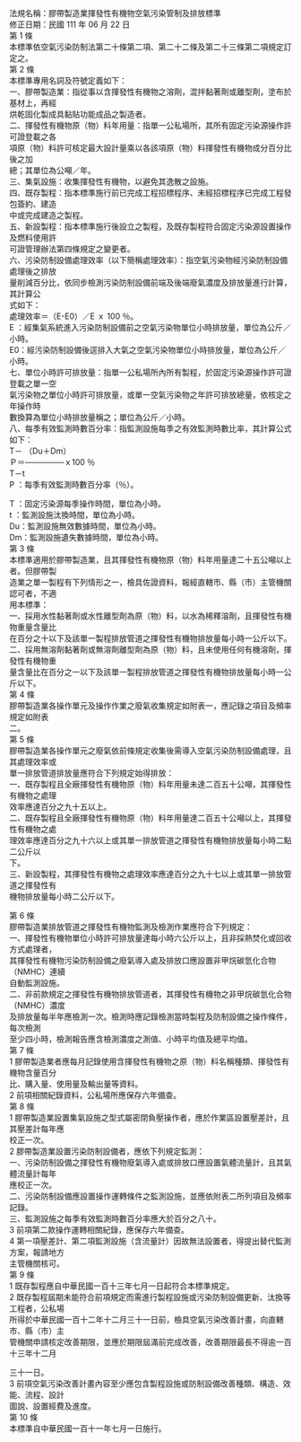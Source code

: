 法規名稱：膠帶製造業揮發性有機物空氣污染管制及排放標準  
修正日期：民國 111 年 06 月 22 日  
第 1 條  
本標準依空氣污染防制法第二十條第二項、第二十二條及第二十三條第二項規定訂定之。  
第 2 條  
本標準專用名詞及符號定義如下：  
一、膠帶製造業：指從事以含揮發性有機物之溶劑，混拌黏著劑或離型劑，塗布於基材上，再經  
烘乾固化製成具黏貼功能成品之製造者。  
二、揮發性有機物原（物）料年用量：指單一公私場所，其所有固定污染源操作許可證登載之各  
項原（物）料許可核定最大設計量乘以各該項原（物）料揮發性有機物成分百分比後之加  
總；其單位為公噸／年。  
三、集氣設施：收集揮發性有機物，以避免其逸散之設施。  
四、既存製程：指本標準施行前已完成工程招標程序、未經招標程序已完成工程發包簽約、建造  
中或完成建造之製程。  
五、新設製程：指本標準施行後設立之製程，及既存製程符合固定污染源設置操作及燃料使用許  
可證管理辦法第四條規定之變更者。  
六、污染防制設備處理效率（以下簡稱處理效率）：指空氣污染物經污染防制設備處理後之排放  
量削減百分比，依同步檢測污染防制設備前端及後端廢氣濃度及排放量進行計算，其計算公  
式如下：  
處理效率＝（E-E0）／E ｘ 100 ％。  
E ：經集氣系統進入污染防制設備前之空氣污染物單位小時排放量，單位為公斤／小時。  
E0：經污染防制設備後逕排入大氣之空氣污染物單位小時排放量，單位為公斤／小時。  
七、單位小時許可排放量：指單一公私場所內所有製程，於固定污染源操作許可證登載之單一空  
氣污染物之單位小時許可排放量，或單一空氣污染物之年許可排放總量，依核定之年操作時  
數換算為單位小時排放量稱之；單位為公斤／小時。  
八、每季有效監測時數百分率：指監測設施每季之有效監測時數比率，其計算公式如下：  
T－ （Du＋Dm）  
Ｐ＝───────ｘ100 ％  
T－t  
P ：每季有效監測時數百分率（％）。  


T ：固定污染源每季操作時間，單位為小時。  
t ：監測設施汰換時間，單位為小時。  
Du：監測設施無效數據時間，單位為小時。  
Dm：監測設施遺失數據時間，單位為小時。  
第 3 條  
本標準適用於膠帶製造業，且其揮發性有機物原（物）料年用量達二十五公噸以上者。但膠帶製  
造業之單一製程有下列情形之一，檢具佐證資料，報經直轄市、縣（市）主管機關認可者，不適  
用本標準：  
一、採用水性黏著劑或水性離型劑為原（物）料，以水為稀釋溶劑，且揮發性有機物重量含量比  
在百分之十以下及該單一製程排放管道之揮發性有機物排放量每小時一公斤以下。  
二、採用無溶劑黏著劑或無溶劑離型劑為原（物）料，且未使用任何有機溶劑，揮發性有機物重  
量含量比在百分之一以下及該單一製程排放管道之揮發性有機物排放量每小時一公斤以下。  
第 4 條  
膠帶製造業各操作單元及操作作業之廢氣收集規定如附表一，應記錄之項目及頻率規定如附表  
二。  
第 5 條  
膠帶製造業各操作單元之廢氣依前條規定收集後需導入空氣污染防制設備處理，且其處理效率或  
單一排放管道排放量應符合下列規定始得排放：  
一、既存製程且全廠揮發性有機物原（物）料年用量未達二百五十公噸，其揮發性有機物之處理  
效率應達百分之九十五以上。  
二、既存製程且全廠揮發性有機物原（物）料年用量達二百五十公噸以上，其揮發性有機物之處  
理效率應達百分之九十六以上或其單一排放管道之揮發性有機物排放量每小時二點二公斤以  
下。  
三、新設製程，其揮發性有機物之處理效率應達百分之九十七以上或其單一排放管道之揮發性有  
機物排放量每小時二公斤以下。  


第 6 條  
膠帶製造業排放管道之揮發性有機物監測及檢測作業應符合下列規定：  
一、揮發性有機物單位小時許可排放量達每小時六公斤以上，且非採熱焚化或回收方式處理者，  
其揮發性有機物污染防制設備之廢氣導入處及排放口應設置非甲烷碳氫化合物（NMHC）連續  
自動監測設施。  
二、非前款規定之揮發性有機物排放管道者，其揮發性有機物之非甲烷碳氫化合物（NMHC）濃度  
及排放量每半年應檢測一次。檢測時應記錄檢測當時製程及防制設備之操作條件，每次檢測  
至少四小時，檢測報告應含檢測濃度之測值、小時平均值及總平均值。  
第 7 條  
1 膠帶製造業者應每月記錄使用含揮發性有機物之原（物）料名稱種類、揮發性有機物含量百分  
比、購入量、使用量及輸出量等資料。  
2 前項相關紀錄資料，公私場所應保存六年備查。  
第 8 條  
1 膠帶製造業設置集氣設施之型式屬密閉負壓操作者，應於作業區設置壓差計，且其壓差計每年應  
校正一次。  
2 膠帶製造業設置污染防制設備者，應依下列規定監測：  
一、污染防制設備之揮發性有機物廢氣導入處或排放口應設置氣體流量計，且其氣體流量計每年  
應校正一次。  
二、污染防制設備應設置操作運轉條件之監測設施，並應依附表二所列項目及頻率記錄。  
三、監測設施之每季有效監測時數百分率應大於百分之八十。  
3 前項第二款操作運轉相關紀錄，應保存六年備查。  
4 第一項壓差計、第二項監測設施（含流量計）因故無法設置者，得提出替代監測方案，報請地方  
主管機關核可。  
第 9 條  
1 既存製程應自中華民國一百十三年七月一日起符合本標準規定。  
2 既存製程屆期未能符合前項規定而需進行製程設施或污染防制設備更新、汰換等工程者，公私場  
所得於中華民國一百十二年十二月三十一日前，檢具空氣污染改善計畫，向直轄市、縣（市）主  
管機關申請核定改善期限，並應於期限屆滿前完成改善，改善期限最長不得逾一百十三年十二月  


三十一日。  
3 前項空氣污染改善計畫內容至少應包含製程設施或防制設備改善種類、構造、效能、流程、設計  
圖說、設置經費及進度。  
第 10 條  
本標準自中華民國一百十一年七月一日施行。  


